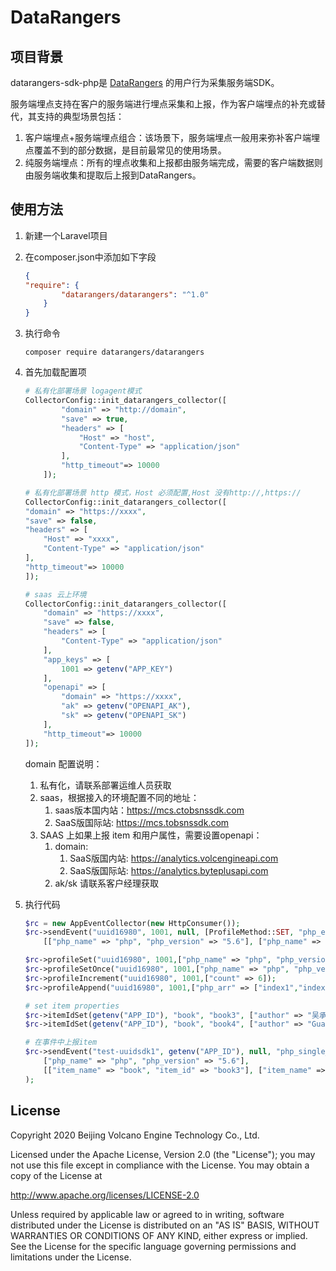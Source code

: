 # DataRangers

## 项目背景
datarangers-sdk-php是 [DataRangers](https://datarangers.com.cn/) 的用户行为采集服务端SDK。

服务端埋点支持在客户的服务端进行埋点采集和上报，作为客户端埋点的补充或替代，其支持的典型场景包括：
1. 客户端埋点+服务端埋点组合：该场景下，服务端埋点一般用来弥补客户端埋点覆盖不到的部分数据，是目前最常见的使用场景。
2. 纯服务端埋点：所有的埋点收集和上报都由服务端完成，需要的客户端数据则由服务端收集和提取后上报到DataRangers。

## 使用方法
1. 新建一个Laravel项目
2. 在composer.json中添加如下字段

    ```json
    {
    "require": {
            "datarangers/datarangers": "^1.0"
        }
    }
    ```

3. 执行命令
    ```shell script
    composer require datarangers/datarangers
    ```
4. 首先加载配置项
    ```php
    # 私有化部署场景 logagent模式
    CollectorConfig::init_datarangers_collector([
            "domain" => "http://domain",
            "save" => true,
            "headers" => [
                "Host" => "host",
                "Content-Type" => "application/json"
            ],
            "http_timeout"=> 10000
        ]);
   
   # 私有化部署场景 http 模式，Host 必须配置,Host 没有http://,https://
   CollectorConfig::init_datarangers_collector([
    "domain" => "https://xxxx",
    "save" => false,
    "headers" => [
        "Host" => "xxxx",
        "Content-Type" => "application/json"
    ],
    "http_timeout"=> 10000
   ]);
   
    # saas 云上环境
    CollectorConfig::init_datarangers_collector([
        "domain" => "https://xxxx",
        "save" => false,
        "headers" => [
            "Content-Type" => "application/json"
        ],
        "app_keys" => [
            1001 => getenv("APP_KEY")
        ],
        "openapi" => [
            "domain" => "https://xxxx",
            "ak" => getenv("OPENAPI_AK"),
            "sk" => getenv("OPENAPI_SK")
        ],
        "http_timeout"=> 10000
    ]);
   
    ```
   
   domain 配置说明：
   1. 私有化，请联系部署运维人员获取
   2. saas，根据接入的环境配置不同的地址：
      1. saas版本国内站：https://mcs.ctobsnssdk.com
      2. SaaS版国际站: https://mcs.tobsnssdk.com
   3. SAAS 上如果上报 item 和用户属性，需要设置openapi：
      1. domain:
         1. SaaS版国内站: https://analytics.volcengineapi.com
         2. SaaS版国际站: https://analytics.byteplusapi.com
      4. ak/sk 请联系客户经理获取

5. 执行代码
    ```php
   $rc = new AppEventCollector(new HttpConsumer());
   $rc->sendEvent("uuid16980", 1001, null, [ProfileMethod::SET, "php_event"],
        [["php_name" => "php", "php_version" => "5.6"], ["php_name" => "php", "php_version" => "5.6"]]);
    
   $rc->profileSet("uuid16980", 1001,["php_name" => "php", "php_version" => "5.6"]);
   $rc->profileSetOnce("uuid16980", 1001,["php_name" => "php", "php_version" => "5.6"]);
   $rc->profileIncrement("uuid16980", 1001,["count" => 6]);
   $rc->profileAppend("uuid16980", 1001,["php_arr" => ["index1","index2"]]);  
   
   # set item properties
   $rc->itemIdSet(getenv("APP_ID"), "book", "book3", ["author" => "吴承恩", "name" => "西游记", "price" => 59.90, "category" => 1]);
   $rc->itemIdSet(getenv("APP_ID"), "book", "book4", ["author" => "Guanzhong Luo", "name" => "SanGuoYanYi", "price" => 69.90, "category" => 1]);

   # 在事件中上报item
   $rc->sendEvent("test-uuidsdk1", getenv("APP_ID"), null, "php_single_event_with_item",
        ["php_name" => "php", "php_version" => "5.6"],
        [["item_name" => "book", "item_id" => "book3"], ["item_name" => "book", "item_id" => "book4"]]
   );
    ```
   
## License
Copyright 2020 Beijing Volcano Engine Technology Co., Ltd.

Licensed under the Apache License, Version 2.0 (the "License"); you may not use this file except in compliance with the License. 
You may obtain a copy of the License at

http://www.apache.org/licenses/LICENSE-2.0

Unless required by applicable law or agreed to in writing, software distributed under the License is distributed on an "AS IS" BASIS, WITHOUT WARRANTIES OR CONDITIONS OF ANY KIND, either express or implied. See the License for the specific language governing permissions and limitations under the License.
